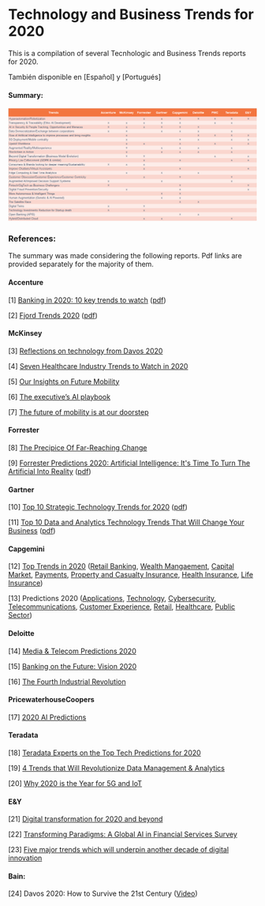 # Technology and Business Trends for 2020

This is a compilation of several Tecnhologic and Business Trends reports for 2020.

También disponible en [Español] y [Portugués]


#### Summary:

![Summary](docs/Trends_2020.png)


### References:

The summary was made considering the following reports. Pdf links are provided separately for the majority of them.

#### Accenture
[1] [Banking in 2020: 10 key trends to watch](https://www.accenture.com/fi-en/insights/banking/10-key-trends-banking-2020) ([pdf](https://financialservices.accenture.com/rs/368-RMC-681/images/Accenture-Top-10-Banking-Trends-2020.pdf))

[2] [Fjord Trends 2020](https://www.accenture.com/us-en/insights/digital/fjord-trends-2020) ([pdf](https://www.accenture.com/_acnmedia/Thought-Leadership-Assets/PDF-2/Accenture-Fjord-Trends-2020-Report.pdf))

#### McKinsey
[3] [Reflections on technology from Davos 2020](https://www.mckinsey.com/business-functions/mckinsey-digital/our-insights/digital-blog/reflections-on-technology-from-davos-2020)

[4] [Seven Healthcare Industry Trends to Watch in 2020](https://www.mckinsey.com/industries/healthcare-systems-and-services/our-insights/seven-healthcare-industry-trends-to-watch-in-2020)

[5] [Our Insights on Future Mobility](https://www.mckinsey.com/features/mckinsey-center-for-future-mobility/our-insights)

[6] [The executive’s AI playbook](https://www.mckinsey.com/business-functions/mckinsey-analytics/our-insights/the-executives-ai-playbook)

[7] [The future of mobility is at our doorstep](https://www.mckinsey.com/industries/automotive-and-assembly/our-insights/the-future-of-mobility-is-at-our-doorstep)

#### Forrester
[8] [The Precipice Of Far-Reaching Change](https://go.forrester.com/predictions/)

[9] [Forrester Predictions 2020: Artificial Intelligence: It's Time To Turn The Artificial Into Reality](https://www.forrester.com/report/Predictions+2020+Artificial+Intelligence/-/E-RES157592) ([pdf](https://s1.edi-static.fr/Img/ETUDE/2019/10/343710/Les-previsions-2020-Forrester-Intelligence-Artificielle.pdf))

#### Gartner
[10] [Top 10 Strategic Technology Trends for 2020](https://www.gartner.com/smarterwithgartner/gartner-top-10-strategic-technology-trends-for-2020/) ([pdf](docs/Gartner-top-10-strategic-technology-trends-for-2020.pdf))

[11] [Top 10 Data and Analytics Technology Trends That Will
Change Your Business](https://www.gartner.com/en/documents/3906812/top-10-data-and-analytics-technology-trends-that-will-ch) ([pdf](docs/Gartner-Analytic-Trends.pdf))

#### Capgemini
[12] [Top Trends in 2020](https://www.capgemini.com/top-trends-in-2020/) ([Retail Banking](https://www.capgemini.com/wp-content/uploads/2019/11/Retail_Banking_Trends_2020-1.pdf), [Wealth Mangaement](https://www.capgemini.com/wp-content/uploads/2019/12/Wealth-Mangaement-Trends-Book-2020-1.pdf), [Capital Market](https://www.capgemini.com/wp-content/uploads/2019/11/Capital_Market_Trends_2020.pdf), [Payments](https://www.capgemini.com/wp-content/uploads/2019/11/Payments-Trends-Book-2020-1.pdf), [Property and Casualty Insurance](https://www.capgemini.com/wp-content/uploads/2019/12/Property-and-Casualty-Insurance-2020.pdf), [Health Insurance](https://www.capgemini.com/wp-content/uploads/2019/11/Health_Insurance_Trends_2020.pdf), [Life Insurance](https://www.capgemini.com/wp-content/uploads/2019/11/Life-Insurance-Trends-Book_2020.pdf))

[13] Predictions 2020 ([Applications](https://www.capgemini.com/gb-en/2020/01/predictions-2020-applications-development-and-maintenance/), [Technology](https://www.capgemini.com/gb-en/2020/01/predictions-2020-technology/), [Cybersecurity](https://www.capgemini.com/gb-en/2020/01/predictions-2020-cybersecurity/), [Telecommunications](https://www.capgemini.com/gb-en/2020/01/predictions-2020-telecommunications/), [Customer Experience](https://www.capgemini.com/gb-en/2020/01/predictions-2020-customer-experience/), [Retail](https://www.capgemini.com/gb-en/2020/01/predictions-2020-consumer-goods-retail/), [Healthcare](https://www.capgemini.com/gb-en/2020/02/predictions-2020-healthcare/), [Public Sector](https://www.capgemini.com/gb-en/2020/02/predictions-2020-public-sector/))

#### Deloitte 

[14] [Media & Telecom Predictions 2020](https://www2.deloitte.com/us/en/insights/industry/technology/technology-media-and-telecom-predictions.html)

[15] [Banking on the Future: Vision 2020](https://www2.deloitte.com/content/dam/Deloitte/in/Documents/financial-services/in-fs-deloitte-banking-colloquium-thoughtpaper-cii.pdf)

[16] [The Fourth Industrial Revolution](https://www2.deloitte.com/content/dam/insights/us/articles/us32959-industry-4-0/DI_Industry4.0.pdf)


#### PricewaterhouseCoopers

[17] [2020 AI Predictions](https://www.pwc.com/us/en/services/consulting/library/artificial-intelligence-predictions-2020.html)


#### Teradata

[18] [Teradata Experts on the Top Tech Predictions for 2020](https://www.teradata.com/Blogs/Teradata-Experts-on-the-Top-Tech-Predictions-for-2020)

[19] [4 Trends that Will Revolutionize Data Management & Analytics](https://www.teradata.com/Blogs/Four-Trends-that-Just-Might-Revolutionize-Data-Management-and-Analytics)

[20] [Why 2020 is the Year for 5G and IoT](https://www.teradata.com/Blogs/Why-2020-is-the-Year-for-5G-and-IoT)


#### E&Y

[21] [Digital transformation for 2020 and beyond](https://www.ey.com/Publication/vwLUAssets/ey-digital-transformation-for-2020-and-beyond/$FILE/ey-digital-transformation-for-2020-and-beyond.pdf)

[22] [Transforming Paradigms: A Global AI in Financial Services Survey](https://assets.ey.com/content/dam/ey-sites/ey-com/en_gl/topics/innovation/ey-why-a-i-will-redefine-the-financial-services-industry-in-two-years.pdf)

[23] [Five major trends which will underpin another decade of digital innovation](https://www.ey.com/en_gl/advisory/five-major-trends-which-will-underpin-another-decade-of-digital-innovation)


#### Bain:
[24] Davos 2020: How to Survive the 21st Century ([Video](https://www.bain.com/insights/davos-2020-how-to-survive-the-21st-century-video/))







